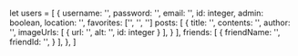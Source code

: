 let users = [
    {
        username: '',
        password: '',
        email: '',
        id: integer,
        admin: boolean,
        location: '',
        favorites: ['', '', '']
        posts: [
            {
                title: '',
                contents: '',
                author: '',
                imageUrls: [
                    {
                        url: '',
                        alt: '',
                        id: integer
                    }
                ],
            }
        ],
        friends: [
            {
                friendName: '',
                friendId: '',
            }
        ],
    },
]